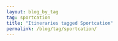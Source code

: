 ```yaml
---
layout: blog_by_tag
tag: sportcation
title: "Itineraries tagged Sportcation"
permalink: /blog/tag/sportcation/
---
```

